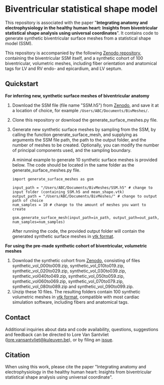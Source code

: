 # Biventricular statistical shape model

This repository is associated with the paper "**Integrating anatomy and electrophysiology in the healthy human heart: Insights from biventricular statistical shape analysis using universal coordinates**". It contains code to generate synthetic biventricular surface meshes from a statistical shape model (SSM).

This repository is accompanied by the following [Zenodo repository](https://doi.org/doi:10.5281/zenodo.14261122), containing the biventricular SSM itself, and a synthetic cohort of 100 biventricular, volumetric meshes, including fiber orientation and anatomical tags for LV and RV endo- and epicardium, and LV septum.

## Quickstart

**For inferring new, synthetic surface meshes of biventricular anatomy**
1. Download the SSM file (file name "SSM.h5") from [Zenodo](https://doi.org/doi:10.5281/zenodo.14261122), and save it at a location of choice, for example `/Users/ABC/Documents/BivMeshes/`.
2. Clone this repository or download the generate_surface_meshes.py file.
3. Generate new synthetic surface meshes by sampling from the SSM, by calling the function generate_surface_mesh, and supplying as arguments the SSM file path, the path to the output folder, and the number of meshes to be created. Optionally, you can modify the number of principal components used, and the sampling boundary.

   A minimal example to generate 10 synthetic surface meshes is provided below. The code should be located in the same folder as the generate_surface_meshes.py file.

   ```
   import generate_surface_meshes as gsm

   input_path = "/Users/ABC/Documents/BivMeshes/SSM.h5" # change to input folder (containing SSM.h5 and mean_shape.vtk)
   output_path = "/Users/ABC/Documents/BivMeshes/" # change to output path of choice
   num_samples = 10 # change to the amount of meshes you want to create

   gsm.generate_surface_mesh(input_path=in_path, output_path=out_path, num_samples=num_samples)
   ```
   After running the code, the provided output folder will contain the generated synthetic surface meshes in [vtk format](https://docs.vtk.org/en/latest/design_documents/VTKFileFormats.html).

**For using the pre-made synthetic cohort of biventricular, volumetric meshes**
1. Download the synthetic cohort from [Zenodo](https://doi.org/doi:10.5281/zenodo.14261122), consisting of files synthetic_vol_000to009.zip, synthetic_vol_010to019.zip, synthetic_vol_020to029.zip, synthetic_vol_030to039.zip, synthetic_vol040to049.zip, synthetic_vol_050to059.zip, synthetic_vol060to069.zip, synthetic_vol_070to079.zip, synthetic_vol_080to089.zip and synthetic_vol_090to099.zip.
2. Unzip these 10 files.
The resulting folders contain 100 synthetic volumetric meshes in [vtk format](https://docs.vtk.org/en/latest/design_documents/VTKFileFormats.html), compatible with most cardiac simulation software, including fibers and anatomical tags.

## Contact
Additional inquiries about data and code availability, questions, suggestions and feedback can be directed to Lore Van Santvliet (lore.vansantvliet@kuleuven.be), or by filing an [issue](https://github.com/LoreVanSantvliet/BiventricularSSM/issues).

## Citation
When using this work, please cite the paper "Integrating anatomy and electrophysiology in the healthy human heart: Insights from biventricular statistical shape analysis using universal coordinate".

